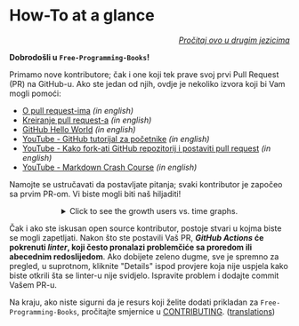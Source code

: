 # How-To at a glance

<div align="right" markdown="1">

*[Pročitaj ovo u drugim jezicima](../README.md#translations)*

</div>

**Dobrodošli u `Free-Programming-Books`!**

Primamo nove kontributore; čak i one koji tek prave svoj prvi Pull Request (PR) na GitHub-u. Ako ste jedan od njih, ovdje je nekoliko izvora koji bi Vam mogli pomoći:

* [O pull request-ima](https://docs.github.com/en/pull-requests/collaborating-with-pull-requests/proposing-changes-to-your-work-with-pull-requests/about-pull-requests) *(in english)*
* [Kreiranje pull request-a](https://docs.github.com/en/pull-requests/collaborating-with-pull-requests/proposing-changes-to-your-work-with-pull-requests/creating-a-pull-request) *(in english)*
* [GitHub Hello World](https://docs.github.com/en/get-started/quickstart/hello-world) *(in english)*
* [YouTube - GitHub tutorijal za početnike](https://www.youtube.com/watch?v=0fKg7e37bQE) *(in english)*
* [YouTube - Kako fork-ati GitHub repozitorij i postaviti pull request](https://www.youtube.com/watch?v=G1I3HF4YWEw) *(in english)*
* [YouTube - Markdown Crash Course](https://www.youtube.com/watch?v=HUBNt18RFbo) *(in english)*


Namojte se ustručavati da postavljate pitanja; svaki kontributor je započeo sa prvim PR-om. Vi biste mogli biti naš hiljaditi!

<details align="center" markdown="1">
<summary>Click to see the growth users vs. time graphs.</summary>

[![EbookFoundation/free-programming-books's Contributor over time Graph](https://contributor-overtime-api.apiseven.com/contributors-svg?chart=contributorOverTime&repo=ebookfoundation/free-programming-books)](https://www.apiseven.com/en/contributor-graph?chart=contributorOverTime&repo=ebookfoundation/free-programming-books)

[![EbookFoundation/free-programming-books's Monthly Active Contributors graph](https://contributor-overtime-api.apiseven.com/contributors-svg?chart=contributorMonthlyActivity&repo=ebookfoundation/free-programming-books)](https://www.apiseven.com/en/contributor-graph?chart=contributorMonthlyActivity&repo=ebookfoundation/free-programming-books)

NOTE: Contribution spikes use to match with the [Hacktoberfest event](https://hacktoberfest.digitalocean.com) dates.

</details>

Čak i ako ste iskusan open source kontributor, postoje stvari u kojma biste se mogli zapetljati. Nakon što ste postavili Vaš PR, ***GitHub Actions* će pokrenuti *linter*, koji često pronalazi problemčiće sa proredom ili abecednim redoslijedom**. Ako dobijete zeleno dugme, sve je spremno za pregled, u suprotnom, kliknite "Details" ispod provjere koja nije uspjela kako biste otkrili šta se linter-u nije svidjelo. Ispravite problem i dodajte commit Vašem PR-u.

Na kraju, ako niste sigurni da je resurs koji želite dodati prikladan za `Free-Programming-Books`, pročitajte smjernice u [CONTRIBUTING](CONTRIBUTING.md). ([translations](../README.md#translations))
